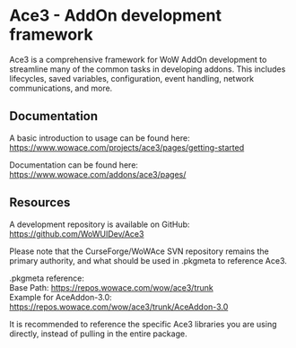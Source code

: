 Ace3 - AddOn development framework
==================================

Ace3 is a comprehensive framework for WoW AddOn development to streamline many of the common tasks in developing addons.
This includes lifecycles, saved variables, configuration, event handling, network communications, and more.

Documentation
-------------

A basic introduction to usage can be found here:  
https://www.wowace.com/projects/ace3/pages/getting-started

Documentation can be found here:  
https://www.wowace.com/addons/ace3/pages/

Resources
---------
A development repository is available on GitHub:  
https://github.com/WoWUIDev/Ace3

Please note that the CurseForge/WoWAce SVN repository remains the primary authority, and what should be used in .pkgmeta
to reference Ace3.

.pkgmeta reference:  
Base Path: https://repos.wowace.com/wow/ace3/trunk  
Example for AceAddon-3.0: https://repos.wowace.com/wow/ace3/trunk/AceAddon-3.0

It is recommended to reference the specific Ace3 libraries you are using directly, instead of pulling in the entire
package.
